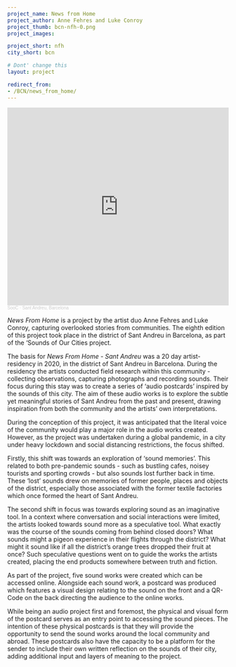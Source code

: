 ```yaml
---
project_name: News from Home
project_author: Anne Fehres and Luke Conroy
project_thumb: bcn-nfh-0.png
project_images: 

project_short: nfh
city_short: bcn

# Dont' change this
layout: project

redirect_from:
- /BCN/news_from_home/
---
```


<iframe width="100%" height="450" scrolling="no" frameborder="no" allow="autoplay" src="https://w.soundcloud.com/player/?url=https%3A//api.soundcloud.com/playlists/1331753695&color=%23ff5500&auto_play=true&hide_related=true&show_comments=true&show_user=true&show_reposts=false&show_teaser=false"></iframe><div style="font-size: 10px; color: #cccccc;line-break: anywhere;word-break: normal;overflow: hidden;white-space: nowrap;text-overflow: ellipsis; font-family: Interstate,Lucida Grande,Lucida Sans Unicode,Lucida Sans,Garuda,Verdana,Tahoma,sans-serif;font-weight: 100;"><a href="https://soundcloud.com/soocities" title="SooC" target="_blank" style="color: #cccccc; text-decoration: none;">SooC</a> · <a href="https://soundcloud.com/soocities/sets/sant-andreu-barcelona" title="Sant Andreu, Barcelona" target="_blank" style="color: #cccccc; text-decoration: none;">Sant Andreu, Barcelona</a></div>


*News From Home* is a project by the artist duo Anne Fehres and Luke Conroy, capturing overlooked stories from communities. The eighth edition of this project took place in the district of Sant Andreu in Barcelona, as part of the ‘Sounds of Our Cities project.

The basis for *News From Home - Sant Andreu* was a 20 day artist-residency in 2020, in the district of Sant Andreu in Barcelona. During the residency the artists conducted field research within this community - collecting observations, capturing photographs and recording sounds. Their focus during this stay was to create a series of ‘audio postcards’ inspired by the sounds of this city. The aim of these audio works is to explore the subtle yet meaningful stories of Sant Andreu from the past and present, drawing inspiration from both the community and the artists’ own interpretations. 

During the conception of this project, it was anticipated that the literal voice of the community would play a major role in the audio works created. However, as the project was undertaken during a global pandemic, in a city under heavy lockdown and social distancing restrictions, the focus shifted.

Firstly, this shift was towards an exploration of ‘sound memories’. This related to both pre-pandemic sounds - such as bustling cafes, noisey tourists and sporting crowds - but also sounds lost further back in time. These ‘lost’ sounds drew on memories of former people, places and objects of the district, especially those associated with the former textile factories which once formed the heart of Sant Andreu.

The second shift in focus was towards exploring sound as an imaginative tool. In a context where conversation and social interactions were limited, the artists looked towards sound more as a speculative tool. What exactly was the course of the sounds coming from behind closed doors? What sounds might a pigeon experience in their flights through the district? What might it sound like if all the district’s orange trees dropped their fruit at once? Such speculative questions went on to guide the works the artists created, placing the end products somewhere between truth and fiction.

As part of the project, five sound works were created which can be accessed online. Alongside each sound work, a postcard was produced which features a visual design relating to the sound on the front and a QR-Code on the back directing the audience to the online works.

While being an audio project first and foremost, the physical and visual form of the postcard serves as an entry point to accessing the sound pieces. The intention of these physical postcards is that they will provide the opportunity to send the sound works around the local community and abroad. These postcards also have the capacity to be a platform for the sender to include their own written reflection on the sounds of their city, adding additional input and layers of meaning to the project.
